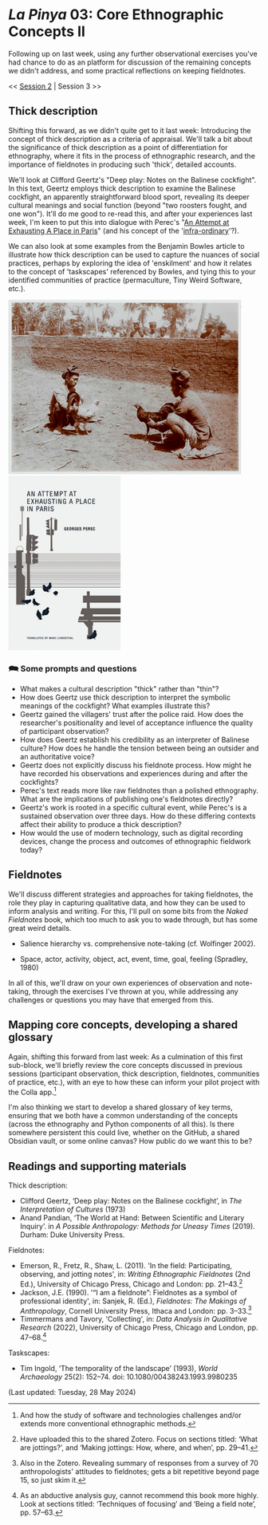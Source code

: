 # _La Pinya_ 03: Core Ethnographic Concepts II

Following up on last week, using any further observational exercises you've had chance to do as an platform for discussion of the remaining concepts we didn't address, and some practical reflections on keeping fieldnotes.

<< [Session 2](02_core-ethnographic-concepts.md) | Session 3 >>

## Thick description

Shifting this forward, as we didn't quite get to it last week: Introducing the concept of thick description as a criteria of appraisal. We'll talk a bit about the significance of thick description as a point of differentiation for ethnography, where it fits in the process of ethnographic research, and the importance of fieldnotes in producing such 'thick', detailed accounts.

We'll look at Clifford Geertz's "Deep play: Notes on the Balinese cockfight". In this text, Geertz employs thick description to examine the Balinese cockfight, an apparently straightforward blood sport, revealing its deeper cultural meanings and social function (beyond "two roosters fought, and one won"). It'll do me good to re-read this, and after your experiences last week, I'm keen to put this into dialogue with Perec's "[An Attempt at Exhausting A Place in Paris](https://iitcoa3rdyr.wordpress.com/wp-content/uploads/2014/09/perec_readings.pdf)" (and his concept of the '[infra-ordinary](https://www.ubu.com/papers/perec_infraordinary.html)'?).

We can also look at some examples from the Benjamin Bowles article to illustrate how thick description can be used to capture the nuances of social practices, perhaps by exploring the idea of 'enskilment' and how it relates to the concept of 'taskscapes' referenced by Bowles, and tying this to your identified communities of practice (permaculture, Tiny Weird Software, etc.).

<img src="https://raw.githubusercontent.com/timcowlishaw/enxaneta/main/assets/images/eth3_1_cockfighting.jpg" alt="Cockfight in Bali, c.1915" height="350"/> <img src="https://raw.githubusercontent.com/timcowlishaw/enxaneta/main/assets/images/eth3_1_exhausting.jpg" alt="Exhausting a Place in Paris" height="350"/>

### 🗪 Some prompts and questions

- What makes a cultural description "thick" rather than "thin"?
- How does Geertz use thick description to interpret the symbolic meanings of the cockfight? What examples illustrate this?
- Geertz gained the villagers' trust after the police raid. How does the researcher's positionality and level of acceptance influence the quality of participant observation?
- How does Geertz establish his credibility as an interpreter of Balinese culture? How does he handle the tension between being an outsider and an authoritative voice?
- Geertz does not explicitly discuss his fieldnote process. How might he have recorded his observations and experiences during and after the cockfights?
- Perec's text reads more like raw fieldnotes than a polished ethnography. What are the implications of publishing one's fieldnotes directly?
- Geertz's work is rooted in a specific cultural event, while Perec's is a sustained observation over three days. How do these differing contexts affect their ability to produce a thick description?
- How would the use of modern technology, such as digital recording devices, change the process and outcomes of ethnographic fieldwork today?


## Fieldnotes

We'll discuss different strategies and approaches for taking fieldnotes, the role they play in capturing qualitative data, and how they can be used to inform analysis and writing. For this, I'll pull on some bits from the _Naked Fieldnotes_ book, which too much to ask you to wade through, but has some great weird details.

- Salience hierarchy vs. comprehensive note-taking (cf. Wolfinger 2002).

- Space, actor, activity, object, act, event, time, goal, feeling (Spradley, 1980)

In all of this, we'll draw on your own experiences of observation and note-taking, through the exercises I've thrown at you, while addressing any challenges or questions you may have that emerged from this.


## Mapping core concepts, developing a shared glossary

Again, shifting this forward from last week: As a culmination of this first sub-block, we'll briefly review the core concepts discussed in previous sessions (participant observation, thick description, fieldnotes, communities of practice, etc.), with an eye to how these can inform your pilot project with the Colla app.[^1]

I'm also thinking we start to develop a shared glossary of key terms, ensuring that we both have a common understanding of the concepts (across the ethnography and Python components of all this). Is there somewhere persistent this could live, whether on the GitHub, a shared Obsidian vault, or some online canvas? How public do we want this to be?


## Readings and supporting materials

Thick description:

- Clifford Geertz, ‘Deep play: Notes on the Balinese cockfight’, in _The Interpretation of Cultures_ (1973)
- Anand Pandian, ‘The World at Hand: Between Scientific and Literary Inquiry’. in _A Possible Anthropology: Methods for Uneasy Times_ (2019). Durham: Duke University Press.

Fieldnotes:

- Emerson, R., Fretz, R., Shaw, L. (2011). 'In the field: Participating, observing, and jotting notes', in: _Writing Ethnographic Fieldnotes_ (2nd Ed.), University of Chicago Press, Chicago and London: pp. 21–43.[^2]
- Jackson, J.E. (1990). '“I am a fieldnote”: Fieldnotes as a symbol of professional identity', in: Sanjek, R. (Ed.), _Fieldnotes: The Makings of Anthropology_, Cornell University Press, Ithaca and London: pp. 3–33.[^3]
- Timmermans and Tavory, 'Collecting', in: _Data Analysis in Qualitative Research_ (2022), University of Chicago Press, Chicago and London, pp. 47–68.[^4]

Taskscapes:

- Tim Ingold, ‘The temporality of the landscape’ (1993), _World Archaeology_ 25(2): 152–74. doi: 10.1080/00438243.1993.9980235

(Last updated: Tuesday, 28 May 2024)

[^1]: And how the study of software and technologies challenges and/or extends more conventional ethnographic methods.
[^2]: Have uploaded this to the shared Zotero. Focus on sections titled: ‘What are jottings?’, and ‘Making jottings: How, where, and when’, pp. 29–41.
[^3]: Also in the Zotero. Revealing summary of responses from a survey of 70 anthropologists' attitudes to fieldnotes; gets a bit repetitive beyond page 15, so just skim it.
[^4]: As an abductive analysis guy, cannot recommend this book more highly. Look at sections titled: ‘Techniques of focusing’ and ‘Being a field note’, pp. 57–63.